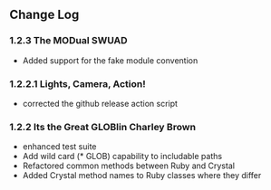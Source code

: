 ## Change Log

### 1.2.3 The MODual SWUAD
   * Added support for the fake module convention

### 1.2.2.1 Lights, Camera, Action!
   * corrected the github release action script
   
### 1.2.2 Its the Great GLOBlin Charley Brown
   * enhanced test suite
   * Add wild card (* GLOB) capability to includable paths
   * Refactored common methods between Ruby and Crystal
   * Added Crystal method names to Ruby classes where they differ
